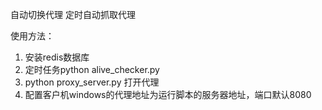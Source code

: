 自动切换代理
定时自动抓取代理

使用方法：
1. 安装redis数据库
2. 定时任务python alive_checker.py
3. python proxy_server.py 打开代理
4. 配置客户机windows的代理地址为运行脚本的服务器地址，端口默认8080

